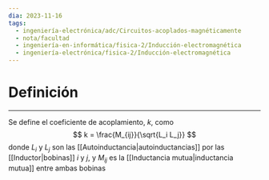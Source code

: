 ```yaml
---
dia: 2023-11-16
tags:
  - ingeniería-electrónica/adc/Circuitos-acoplados-magnéticamente
  - nota/facultad
  - ingeniería-en-informática/fisica-2/Inducción-electromagnética
  - ingeniería-electrónica/fisica-2/Inducción-electromagnética
---
```

# Definición
---
Se define el coeficiente de acoplamiento, $k$, como $$ k = \frac{M_{ij}}{\sqrt{L_i L_j}} $$ donde $L_i$ y $L_j$ son las [[Autoinductancia|autoinductancias]] por las [[Inductor|bobinas]] $i$ y $j$, y $M_{ij}$ es la [[Inductancia mutua|inductancia mutua]] entre ambas bobinas
